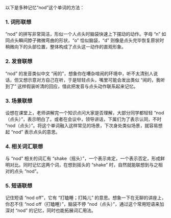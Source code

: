 以下是多种记忆“nod”这个单词的方法：

### 1. 词形联想
“nod” 的拼写非常简洁，形似一个人点头时脑袋快速上下摆动的动作。字母 “n” 如同点头瞬间脖子微微弯曲的形状，“o” 恰似脑袋，“d” 则像是点头完毕恢复原状时稍微向下的头部位置，整体构成了点头这一动作的直观形象。 

### 2. 发音联想
“nod” 的发音类似中文 “闹的”，想象你在嘈杂喧闹的环境中，听不太清别人说话，但又想示意对方自己在听，于是轻轻点头，嘴里可能会发出类似 “闹的，我听到了” 这样假装听清的回应，借此把发音与点头动作联系起来记忆。

### 3. 场景联想
设想在课堂上，老师讲解完一个知识点问大家是否理解，大部分同学都轻轻 “nod（点头）”，表示明白了。或者在会议中，领导讲话，下属们为了表示认同，不时 “nod（点头）”。将这个单词融入这样常见的场景，下次身处类似场景，就容易想起 “nod” 表示点头的意思。

### 4. 相关词汇联想
与 “nod” 相关的词汇有 “shake（摇头）”，一个表示肯定，一个表示否定，形成鲜明对比。同时记忆这两个词，在想到摇头的 “shake” 时，自然就能联想到与之相对的点头 “nod”。 

### 5. 短语联想
记住短语 “nod off”，它有 “打瞌睡；打盹儿” 的意思。想象一下在无聊的讲座上，你忍不住 “nod off（打瞌睡）”，脑袋不停 “nod（点头）”，通过这个常用短语来加深对 “nod” 的记忆，同时也能拓展词汇用法。 